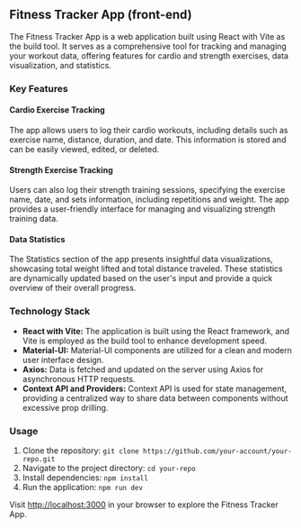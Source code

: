 ## Fitness Tracker App (front-end)

The Fitness Tracker App is a web application built using React with Vite as the build tool. It serves as a comprehensive tool for tracking and managing your workout data, offering features for cardio and strength exercises, data visualization, and statistics.

### Key Features

#### Cardio Exercise Tracking

The app allows users to log their cardio workouts, including details such as exercise name, distance, duration, and date. This information is stored and can be easily viewed, edited, or deleted.

#### Strength Exercise Tracking

Users can also log their strength training sessions, specifying the exercise name, date, and sets information, including repetitions and weight. The app provides a user-friendly interface for managing and visualizing strength training data.

#### Data Statistics

The Statistics section of the app presents insightful data visualizations, showcasing total weight lifted and total distance traveled. These statistics are dynamically updated based on the user's input and provide a quick overview of their overall progress.

### Technology Stack

- **React with Vite:** The application is built using the React framework, and Vite is employed as the build tool to enhance development speed.
- **Material-UI:** Material-UI components are utilized for a clean and modern user interface design.
- **Axios:** Data is fetched and updated on the server using Axios for asynchronous HTTP requests.
- **Context API and Providers:** Context API is used for state management, providing a centralized way to share data between components without excessive prop drilling.

### Usage

1. Clone the repository: `git clone https://github.com/your-account/your-repo.git`
2. Navigate to the project directory: `cd your-repo`
3. Install dependencies: `npm install`
4. Run the application: `npm run dev`

Visit [http://localhost:3000](http://localhost:3000) in your browser to explore the Fitness Tracker App.
